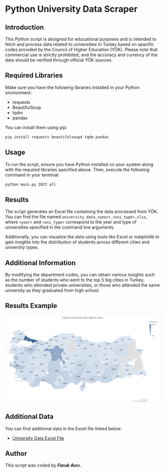 # Python University Data Scraper

## Introduction

This Python script is designed for educational purposes and is intended to fetch and process data related to universities in Turkey based on specific codes provided by the Council of Higher Education (YÖK). Please note that commercial use is strictly prohibited, and the accuracy and currency of the data should be verified through official YÖK sources.

## Required Libraries

Make sure you have the following libraries installed in your Python environment:
- requests
- BeautifulSoup
- tqdm
- pandas

You can install them using pip:

```bash
pip install requests beautifulsoup4 tqdm pandas
```

## Usage

To run the script, ensure you have Python installed on your system along with the required libraries specified above. Then, execute the following command in your terminal:

```bash
python main.py 2023 all
```

## Results
The script generates an Excel file containing the data processed from YÖK. You can find the file named `university_data_<year>_<uni_type>.xlsx`, where `<year>` and `<uni_type>` correspond to the year and type of universities specified in the command line arguments.

Additionally, you can visualize the data using tools like Excel or matplotlib to gain insights into the distribution of students across different cities and university types.

## Additional Information

By modifying the department codes, you can obtain various insights such as the number of students who went to the top 5 big cities in Turkey, students who attended private universities, or those who attended the same university as they graduated from high school.

## Results Example

![Number of Students Going to University by Province](number_of_students_going_to_universtiy_by_province.png)

## Additional Data

You can find additional data in the Excel file linked below:

- [University Data Excel File](university_data_2023_all.xlsx)

## Author

This script was coded by ___Faruk Avcı.___









